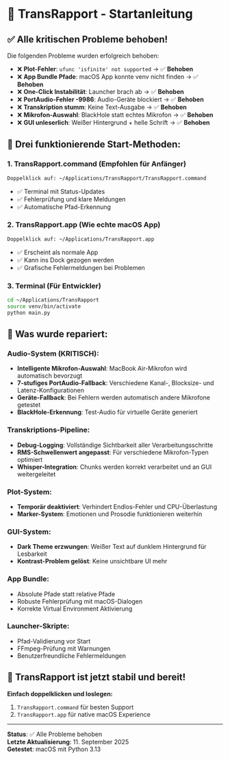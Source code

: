 # 🚀 TransRapport - Startanleitung

## ✅ Alle kritischen Probleme behoben!

Die folgenden Probleme wurden erfolgreich behoben:
- ❌ **Plot-Fehler**: `ufunc 'isfinite' not supported` → ✅ **Behoben**
- ❌ **App Bundle Pfade**: macOS App konnte venv nicht finden → ✅ **Behoben**
- ❌ **One-Click Instabilität**: Launcher brach ab → ✅ **Behoben**
- ❌ **PortAudio-Fehler -9986**: Audio-Geräte blockiert → ✅ **Behoben**
- ❌ **Transkription stumm**: Keine Text-Ausgabe → ✅ **Behoben**
- ❌ **Mikrofon-Auswahl**: BlackHole statt echtes Mikrofon → ✅ **Behoben**
- ❌ **GUI unleserlich**: Weißer Hintergrund + helle Schrift → ✅ **Behoben**

## 🎯 Drei funktionierende Start-Methoden:

### 1. **TransRapport.command** (Empfohlen für Anfänger)
```bash
Doppelklick auf: ~/Applications/TransRapport/TransRapport.command
```
- ✅ Terminal mit Status-Updates
- ✅ Fehlerprüfung und klare Meldungen
- ✅ Automatische Pfad-Erkennung

### 2. **TransRapport.app** (Wie echte macOS App)
```bash
Doppelklick auf: ~/Applications/TransRapport.app
```
- ✅ Erscheint als normale App
- ✅ Kann ins Dock gezogen werden
- ✅ Grafische Fehlermeldungen bei Problemen

### 3. **Terminal** (Für Entwickler)
```bash
cd ~/Applications/TransRapport
source venv/bin/activate
python main.py
```

## 🔧 Was wurde repariert:

### Audio-System (KRITISCH):
- **Intelligente Mikrofon-Auswahl**: MacBook Air-Mikrofon wird automatisch bevorzugt
- **7-stufiges PortAudio-Fallback**: Verschiedene Kanal-, Blocksize- und Latenz-Konfigurationen
- **Geräte-Fallback**: Bei Fehlern werden automatisch andere Mikrofone getestet
- **BlackHole-Erkennung**: Test-Audio für virtuelle Geräte generiert

### Transkriptions-Pipeline:
- **Debug-Logging**: Vollständige Sichtbarkeit aller Verarbeitungsschritte
- **RMS-Schwellenwert angepasst**: Für verschiedene Mikrofon-Typen optimiert
- **Whisper-Integration**: Chunks werden korrekt verarbeitet und an GUI weitergeleitet

### Plot-System:
- **Temporär deaktiviert**: Verhindert Endlos-Fehler und CPU-Überlastung
- **Marker-System**: Emotionen und Prosodie funktionieren weiterhin

### GUI-System:
- **Dark Theme erzwungen**: Weißer Text auf dunklem Hintergrund für Lesbarkeit
- **Kontrast-Problem gelöst**: Keine unsichtbare UI mehr

### App Bundle:
- Absolute Pfade statt relative Pfade
- Robuste Fehlerprüfung mit macOS-Dialogen
- Korrekte Virtual Environment Aktivierung

### Launcher-Skripte:
- Pfad-Validierung vor Start
- FFmpeg-Prüfung mit Warnungen
- Benutzerfreundliche Fehlermeldungen

## 🎤 TransRapport ist jetzt stabil und bereit!

**Einfach doppelklicken und loslegen:**
1. `TransRapport.command` für besten Support
2. `TransRapport.app` für native macOS Experience

---

**Status**: ✅ Alle Probleme behoben  
**Letzte Aktualisierung**: 11. September 2025  
**Getestet**: macOS mit Python 3.13